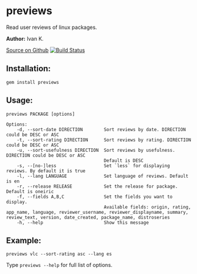 # previews
Read user reviews of linux packages.

**Author:**  Ivan K.

[Source on Github](https://github.com/divout/previews)
[![Build Status](https://secure.travis-ci.org/divout/previews.png)](http://travis-ci.org/divout/previews)
## Installation:
    gem install previews
## Usage:
```
previews PACKAGE [options]

Options:
    -d, --sort-date DIRECTION        Sort reviews by date. DIRECTION could be DESC or ASC
    -t, --sort-rating DIRECTION      Sort reviews by rating. DIRECTION could be DESC or ASC
    -u, --sort-usefulness DIRECTION  Sort reviews by usefulness. DIRECTION could be DESC or ASC
                                     Default is DESC
    -s, --[no-]less                  Set `less` for displaying reviews. By default it is true
    -l, --lang LANGUAGE              Set language of reviews. Default is en
    -r, --release RELEASE            Set the release for package. Default is oneiric
    -f, --fields A,B,C               Set the fields you want to display.
                                     Available fields: origin, rating, app_name, language, reviewer_username, reviewer_displayname, summary, review_text, version, date_created, package_name, distroseries
    -h, --help                       Show this message
```
## Example:
    previews vlc --sort-rating asc --lang es
Type `previews --help` for full list of options.